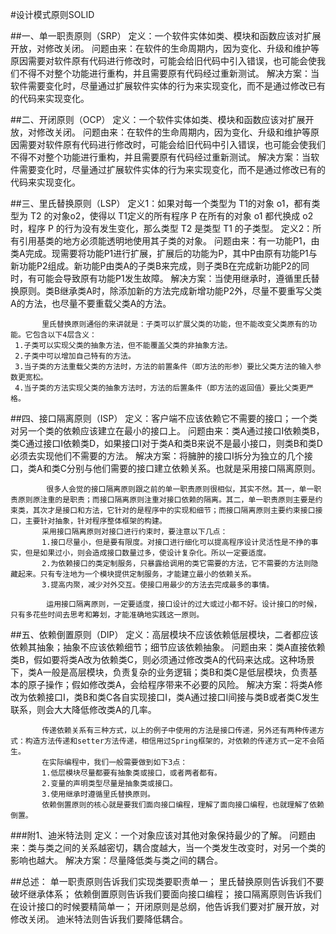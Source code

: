 #设计模式原则SOLID

##一、单一职责原则（SRP）
定义：一个软件实体如类、模块和函数应该对扩展开放，对修改关闭。
            问题由来：在软件的生命周期内，因为变化、升级和维护等原因需要对软件原有代码进行修改时，可能会给旧代码中引入错误，也可能会使我们不得不对整个功能进行重构，并且需要原有代码经过重新测试。
            解决方案：当软件需要变化时，尽量通过扩展软件实体的行为来实现变化，而不是通过修改已有的代码来实现变化。
            
##二、开闭原则（OCP）
            定义：一个软件实体如类、模块和函数应该对扩展开放，对修改关闭。
            问题由来：在软件的生命周期内，因为变化、升级和维护等原因需要对软件原有代码进行修改时，可能会给旧代码中引入错误，也可能会使我们不得不对整个功能进行重构，并且需要原有代码经过重新测试。
            解决方案：当软件需要变化时，尽量通过扩展软件实体的行为来实现变化，而不是通过修改已有的代码来实现变化。

##三、里氏替换原则（LSP）
            定义1：如果对每一个类型为 T1的对象 o1，都有类型为 T2 的对象o2，使得以 T1定义的所有程序 P 在所有的对象 o1 都代换成 o2 时，程序 P 的行为没有发生变化，那么类型 T2 是类型 T1 的子类型。
            定义2：所有引用基类的地方必须能透明地使用其子类的对象。
            问题由来：有一功能P1，由类A完成。现需要将功能P1进行扩展，扩展后的功能为P，其中P由原有功能P1与新功能P2组成。新功能P由类A的子类B来完成，则子类B在完成新功能P2的同时，有可能会导致原有功能P1发生故障。
            解决方案：当使用继承时，遵循里氏替换原则。类B继承类A时，除添加新的方法完成新增功能P2外，尽量不要重写父类A的方法，也尽量不要重载父类A的方法。
 
           里氏替换原则通俗的来讲就是：子类可以扩展父类的功能，但不能改变父类原有的功能。它包含以下4层含义： 
     1.子类可以实现父类的抽象方法，但不能覆盖父类的非抽象方法。 
     2.子类中可以增加自己特有的方法。 
     3.当子类的方法重载父类的方法时，方法的前置条件（即方法的形参）要比父类方法的输入参数更宽松。 
     4.当子类的方法实现父类的抽象方法时，方法的后置条件（即方法的返回值）要比父类更严格。

##四、接口隔离原则（ISP）
            定义：客户端不应该依赖它不需要的接口；一个类对另一个类的依赖应该建立在最小的接口上。 
            问题由来：类A通过接口I依赖类B，类C通过接口I依赖类D，如果接口I对于类A和类B来说不是最小接口，则类B和类D必须去实现他们不需要的方法。 
            解决方案：将臃肿的接口I拆分为独立的几个接口，类A和类C分别与他们需要的接口建立依赖关系。也就是采用接口隔离原则。

            很多人会觉的接口隔离原则跟之前的单一职责原则很相似，其实不然。其一，单一职责原则原注重的是职责；而接口隔离原则注重对接口依赖的隔离。其二，单一职责原则主要是约束类，其次才是接口和方法，它针对的是程序中的实现和细节；而接口隔离原则主要约束接口接口，主要针对抽象，针对程序整体框架的构建。
           采用接口隔离原则对接口进行约束时，要注意以下几点：
           1.接口尽量小，但是要有限度。对接口进行细化可以提高程序设计灵活性是不挣的事实，但是如果过小，则会造成接口数量过多，使设计复杂化。所以一定要适度。
           2.为依赖接口的类定制服务，只暴露给调用的类它需要的方法，它不需要的方法则隐藏起来。只有专注地为一个模块提供定制服务，才能建立最小的依赖关系。
           3.提高内聚，减少对外交互。使接口用最少的方法去完成最多的事情。
       
            运用接口隔离原则，一定要适度，接口设计的过大或过小都不好。设计接口的时候，只有多花些时间去思考和筹划，才能准确地实践这一原则。

##五、依赖倒置原则（DIP）
           定义：高层模块不应该依赖低层模块，二者都应该依赖其抽象；抽象不应该依赖细节；细节应该依赖抽象。 
           问题由来：类A直接依赖类B，假如要将类A改为依赖类C，则必须通过修改类A的代码来达成。这种场景下，类A一般是高层模块，负责复杂的业务逻辑；类B和类C是低层模块，负责基本的原子操作；假如修改类A，会给程序带来不必要的风险。 
           解决方案：将类A修改为依赖接口I，类B和类C各自实现接口I，类A通过接口I间接与类B或者类C发生联系，则会大大降低修改类A的几率。

           传递依赖关系有三种方式，以上的例子中使用的方法是接口传递，另外还有两种传递方式：构造方法传递和setter方法传递，相信用过Spring框架的，对依赖的传递方式一定不会陌生。
           在实际编程中，我们一般需要做到如下3点：
           1.低层模块尽量都要有抽象类或接口，或者两者都有。
           2.变量的声明类型尽量是抽象类或接口。
           3.使用继承时遵循里氏替换原则。
           依赖倒置原则的核心就是要我们面向接口编程，理解了面向接口编程，也就理解了依赖倒置。
 

###附1、迪米特法则
           定义：一个对象应该对其他对象保持最少的了解。
           问题由来：类与类之间的关系越密切，耦合度越大，当一个类发生改变时，对另一个类的影响也越大。
           解决方案：尽量降低类与类之间的耦合。
 
##总述：
    单一职责原则告诉我们实现类要职责单一；
    里氏替换原则告诉我们不要破坏继承体系；
    依赖倒置原则告诉我们要面向接口编程；
    接口隔离原则告诉我们在设计接口的时候要精简单一；
    开闭原则是总纲，他告诉我们要对扩展开放，对修改关闭。
    迪米特法则告诉我们要降低耦合。


